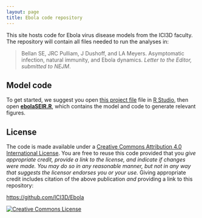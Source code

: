 ```yaml
---
layout: page
title: Ebola code repository
---
```


This site hosts code for Ebola virus disease models from the ICI3D faculty. The repository will contain all files needed to run the analyses in:

> <span xmlns:cc="http://creativecommons.org/ns#" property="cc:attributionName">Bellan SE, JRC Pulliam, J Dushoff, and LA Meyers</span>. Asymptomatic infection, natural immunity, and Ebola dynamics. _Letter to the Editor, submitted to NEJM_.

## Model code

To get started, we suggest you open [this project file](NEJM/Ebola.Rproj) file in [R Studio](rstudio.org), then open [**ebolaSEIR.R**](NEJM/ebolaSEIR.R), which contains the model and code to generate relevant figures.

## License

The code is made available under a <a rel="license" href="http://creativecommons.org/licenses/by/4.0/">Creative Commons Attribution 4.0 International License</a>. You are free to reuse this code provided that you *give appropriate credit, provide a link to the license, and indicate if changes were made. You may do so in any reasonable manner, but not in any way that suggests the licensor endorses you or your use.* Giving appropriate credit includes citation of the above publication *and* providing a link to this repository:

<a xmlns:dct="http://purl.org/dc/terms/" href="https://github.com/ICI3D/Ebola" rel="dct:source">https://github.com/ICI3D/Ebola</a>

<a rel="license" href="http://creativecommons.org/licenses/by/4.0/"><img alt="Creative Commons License" style="border-width:0" src="https://i.creativecommons.org/l/by/4.0/88x31.png" /></a><br />
